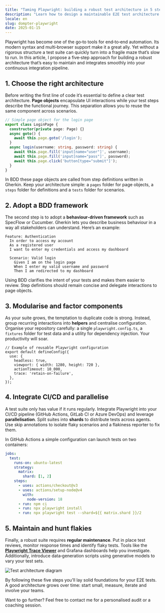 ```yaml
---
title: "Taming Playwright: building a robust test architecture in 5 steps"
description: "Learn how to design a maintainable E2E test architecture with Playwright and SpecFlow by following these five key steps."
locale: en
slug: dompter-playwright
date: 2025-01-15
---
```


Playwright has become one of the go‑to tools for end‑to‑end automation. Its modern syntax and
multi‑browser support make it a great ally. Yet without a rigorous structure a test suite can
quickly turn into a fragile maze that’s slow to run. In this article, I propose a five‑step
approach for building a robust architecture that’s easy to maintain and integrates smoothly into
your continuous integration pipeline.

## 1. Choose the right architecture

Before writing the first line of code it’s essential to define a clear test architecture. **Page
objects** encapsulate UI interactions while your test steps describe the functional journey. This
separation allows you to reuse the same component across scenarios.

```ts
// Simple page object for the login page
export class LoginPage {
  constructor(private page: Page) {}
  async goto() {
    await this.page.goto('/login');
  }
  async login(username: string, password: string) {
    await this.page.fill('input[name="user"]', username);
    await this.page.fill('input[name="pass"]', password);
    await this.page.click('button[type="submit"]');
  }
}
```

In BDD these page objects are called from step definitions written in Gherkin. Keep your
architecture simple: a `pages` folder for page objects, a `steps` folder for definitions and a
`tests` folder for scenarios.

## 2. Adopt a BDD framework

The second step is to adopt a **behaviour‑driven framework** such as SpecFlow or Cucumber. Gherkin
lets you describe business behaviour in a way all stakeholders can understand. Here’s an example:

```gherkin
Feature: Authentication
  In order to access my account
  As a registered user
  I want to enter my credentials and access my dashboard

  Scenario: Valid login
    Given I am on the login page
    When I enter my valid username and password
    Then I am redirected to my dashboard
```

Using BDD clarifies the intent of your tests and makes them easier to review. Step definitions
should remain concise and delegate interactions to page objects.

## 3. Modularise and factor components

As your suite grows, the temptation to duplicate code is strong. Instead, group recurring
interactions into **helpers** and centralise configuration. Organise your repository carefully: a
single `playwright.config.ts`, a `fixtures` folder for test data and a utility for dependency
injection. Your productivity will soar.

```
// Example of reusable Playwright configuration
export default defineConfig({
  use: {
    headless: true,
    viewport: { width: 1280, height: 720 },
    actionTimeout: 10_000,
    trace: 'retain-on-failure',
  },
});
```

## 4. Integrate CI/CD and parallelise

A test suite only has value if it runs regularly. Integrate Playwright into your CI/CD pipeline
(GitHub Actions, GitLab CI or Azure DevOps) and leverage **parallelisation**. Split suites into
**shards** to distribute tests across agents. Use skip annotations to isolate flaky scenarios and a
flakiness reporter to fix them.

In GitHub Actions a simple configuration can launch tests on two containers:

```yaml
jobs:
  test:
    runs-on: ubuntu-latest
    strategy:
      matrix:
        shard: [1, 2]
    steps:
      - uses: actions/checkout@v3
      - uses: actions/setup-node@v4
        with:
          node-version: 18
      - run: npm ci
      - run: npx playwright install
      - run: npx playwright test --shard=${{ matrix.shard }}/2
```

## 5. Maintain and hunt flakies

Finally, a robust suite requires **regular maintenance**. Put in place test reviews, monitor response
times and identify flaky tests. Tools like the [**Playwright Trace
Viewer**](https://playwright.dev/docs/trace-viewer) and Grafana dashboards help you investigate.
Additionally, introduce data‑generation scripts using generative models to vary your test sets.

![Test architecture diagram](/images/placeholder_light_gray_block.png)

By following these five steps you’ll lay solid foundations for your E2E tests. A good
architecture grows over time: start small, measure, iterate and involve your teams.

Want to go further? Feel free to contact me for a personalised audit or a coaching session.